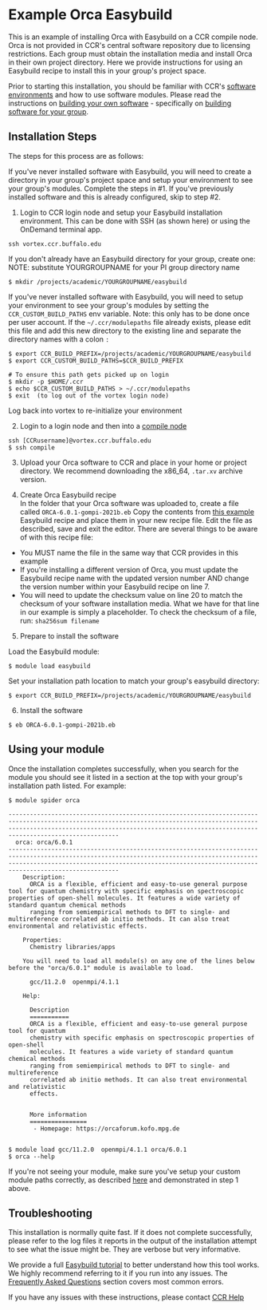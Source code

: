 # Example Orca Easybuild

This is an example of installing Orca with Easybuild on a CCR compile node.  Orca is not provided in CCR's central software repository due to licensing restrictions.  Each group must obtain the installation media and install Orca in their own project directory.  Here we provide instructions for using an Easybuild recipe to install this in your group's project space.

Prior to starting this installation, you should be familiar with CCR's [software environments](https://docs.ccr.buffalo.edu/en/latest/software/modules/) and how to use software modules.  Please read the instructions on [building your own software](https://docs.ccr.buffalo.edu/en/latest/software/building/) - specifically on [building software for your group](https://docs.ccr.buffalo.edu/en/latest/software/building/#building-modules-for-your-group).

## Installation Steps  

The steps for this process are as follows:  

If you've never installed software with Easybuild, you will need to create a directory in your group's project space and setup your environment to see your group's modules.  Complete the steps in #1.  If you've previously installed software and this is already configured, skip to step #2. 

1. Login to CCR login node and setup your Easybuild installation environment.  This can be done with SSH (as shown here) or using the OnDemand terminal app.  

```
ssh vortex.ccr.buffalo.edu
```

If you don't already have an Easybuild directory for your group, create one:  
NOTE: substitute YOURGROUPNAME for your PI group directory name

```
$ mkdir /projects/academic/YOURGROUPNAME/easybuild 
```

If you've never installed software with Easybuild, you will need to setup your environment to see your group's modules by setting the `CCR_CUSTOM_BUILD_PATHS` env variable. Note: this only has to be done once per user account.  If the `~/.ccr/modulepaths` file already exists, please edit this file and add this new directory to the existing line and separate the directory names with a colon `:`  

```
$ export CCR_BUILD_PREFIX=/projects/academic/YOURGROUPNAME/easybuild
$ export CCR_CUSTOM_BUILD_PATHS=$CCR_BUILD_PREFIX

# To ensure this path gets picked up on login
$ mkdir -p $HOME/.ccr
$ echo $CCR_CUSTOM_BUILD_PATHS > ~/.ccr/modulepaths
$ exit  (to log out of the vortex login node)
```

Log back into vortex to re-initialize your environment

2. Login to a login node and then into a [compile node](https://docs.ccr.buffalo.edu/en/latest/hpc/clusters/#compile-nodes)   
```
ssh [CCRusername]@vortex.ccr.buffalo.edu
$ ssh compile
```

3. Upload your Orca software to CCR and place in your home or project directory.  We recommend downloading the x86_64, `.tar.xv` archive version.  

4. Create Orca Easybuild recipe  
In the folder that your Orca software was uploaded to, create a file called `ORCA-6.0.1-gompi-2021b.eb`  Copy the contents from [this example](ORCA-6.0.1-gompi-2021b.eb) Easybuild recipe and place them in your new recipe file.  Edit the file as described, save and exit the editor.  There are several things to be aware of with this recipe file:  
- You MUST name the file in the same way that CCR provides in this example
- If you're installing a different version of Orca, you must update the Easybuild recipe name with the updated version number AND change the version number within your Easybuild recipe on line 7.  
- You will need to update the checksum value on line 20 to match the checksum of your software installation media.  What we have for that line in our example is simply a placeholder.  To check the checksum of a file, run:  `sha256sum filename`  

5. Prepare to install the software

Load the Easybuild module: 
```
$ module load easybuild
```

Set your installation path location to match your group's easybuild directory:  
```
$ export CCR_BUILD_PREFIX=/projects/academic/YOURGROUPNAME/easybuild
```

6. Install the software

```
$ eb ORCA-6.0.1-gompi-2021b.eb
```

## Using your module  

Once the installation completes successfully, when you search for the module you should see it listed in a section at the top with your group's installation path listed.  For example:  

```
$ module spider orca

-------------------------------------------------------------------------------------------------------------------------------------------------------------------------------------------------------------------------------------------------
  orca: orca/6.0.1
-------------------------------------------------------------------------------------------------------------------------------------------------------------------------------------------------------------------------------------------------
    Description:
      ORCA is a flexible, efficient and easy-to-use general purpose tool for quantum chemistry with specific emphasis on spectroscopic properties of open-shell molecules. It features a wide variety of standard quantum chemical methods
      ranging from semiempirical methods to DFT to single- and multireference correlated ab initio methods. It can also treat environmental and relativistic effects.

    Properties:
      Chemistry libraries/apps

    You will need to load all module(s) on any one of the lines below before the "orca/6.0.1" module is available to load.

      gcc/11.2.0  openmpi/4.1.1

    Help:

      Description
      ===========
      ORCA is a flexible, efficient and easy-to-use general purpose tool for quantum
      chemistry with specific emphasis on spectroscopic properties of open-shell
      molecules. It features a wide variety of standard quantum chemical methods
      ranging from semiempirical methods to DFT to single- and multireference
      correlated ab initio methods. It can also treat environmental and relativistic
      effects.


      More information
      ================
       - Homepage: https://orcaforum.kofo.mpg.de


$ module load gcc/11.2.0  openmpi/4.1.1 orca/6.0.1
$ orca --help
```

If you're not seeing your module, make sure you've setup your custom module paths correctly, as described [here](https://docs.ccr.buffalo.edu/en/latest/software/building/#building-modules-for-your-group) and demonstrated in step 1 above.  



## Troubleshooting  

This installation is normally quite fast.  If it does not complete successfully, please refer to the log files it reports in the output of the installation attempt to see what the issue might be.  They are verbose but very informative. 

We provide a full [Easybuild tutorial](https://docs.ccr.buffalo.edu/en/latest/howto/easybuild/) to better understand how this tool works.  We highly recommend referring to it if you run into any issues.  The [Frequently Asked Questions](https://docs.ccr.buffalo.edu/en/latest/howto/easybuild/#frequently-asked-questions) section covers most common errors.

If you have any issues with these instructions, please contact [CCR Help](https://docs.ccr.buffalo.edu/en/latest/help/)


